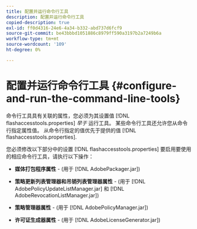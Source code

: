 ```yaml
---
title: 配置并运行命令行工具
description: 配置并运行命令行工具
copied-description: true
exl-id: ff0d4316-24e6-4a34-b332-abd737d6fcf9
source-git-commit: be43bbbd1051886c8979ff590a3197b2a7249b6a
workflow-type: tm+mt
source-wordcount: '109'
ht-degree: 0%

---
```


# 配置并运行命令行工具 {#configure-and-run-the-command-line-tools}

命令行工具具有关联的属性，您必须为其设置值 [!DNL flashaccesstools.properties] *早于* 运行工具。 某些命令行工具还允许您从命令行指定属性值。 从命令行指定的值优先于提供的值 [!DNL flashaccesstools.properties].

您必须修改以下部分中的设置 [!DNL flashaccesstools.properties] 要启用要使用的相应命令行工具，请执行以下操作：

* **媒体打包程序属性** - (用于 [!DNL AdobePackager.jar])

* **策略更新列表管理器和吊销列表管理器属性** - (用于 [!DNL AdobePolicyUpdateListManager.jar] 和 [!DNL AdobeRevocationListManager.jar])

* **策略管理器属性** - (用于 [!DNL AdobePolicyManager.jar])

* **许可证生成器属性** - (用于 [!DNL AdobeLicenseGenerator.jar])
